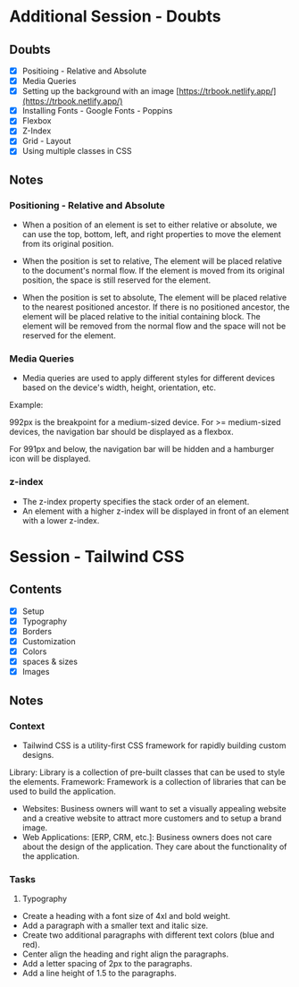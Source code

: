 # Additional Session - Doubts

## Doubts

- [x] Positioing - Relative and Absolute
- [x] Media Queries
- [x] Setting up the background with an image [https://trbook.netlify.app/](https://trbook.netlify.app/)
- [x] Installing Fonts - Google Fonts - Poppins
- [x] Flexbox
- [x] Z-Index
- [x] Grid - Layout
- [x] Using multiple classes in CSS

## Notes

### Positioning - Relative and Absolute

- When a position of an element is set to either relative or absolute, we can use the top, bottom, left, and right properties to move the element from its original position.

- When the position is set to relative, The element will be placed relative to the document's normal flow. If the element is moved from its original position, the space is still reserved for the element.

- When the position is set to absolute, The element will be placed relative to the nearest positioned ancestor. If there is no positioned ancestor, the element will be placed relative to the initial containing block. The element will be removed from the normal flow and the space will not be reserved for the element.

### Media Queries

- Media queries are used to apply different styles for different devices based on the device's width, height, orientation, etc.

Example:

992px is the breakpoint for a medium-sized device. For >= medium-sized devices, the navigation bar should be displayed as a flexbox.

For 991px and below, the navigation bar will be hidden and a hamburger icon will be displayed.

### z-index

- The z-index property specifies the stack order of an element.
- An element with a higher z-index will be displayed in front of an element with a lower z-index.

# Session - Tailwind CSS

## Contents

- [x] Setup
- [x] Typography
- [x] Borders
- [x] Customization
- [x] Colors
- [x] spaces & sizes
- [x] Images

## Notes

### Context

- Tailwind CSS is a utility-first CSS framework for rapidly building custom designs.

Library: Library is a collection of pre-built classes that can be used to style the elements.
Framework: Framework is a collection of libraries that can be used to build the application.

- Websites: Business owners will want to set a visually appealing website and a creative website to attract more customers and to setup a brand image.
- Web Applications: [ERP, CRM, etc.]: Business owners does not care about the design of the application. They care about the functionality of the application.

### Tasks

1. Typography

- Create a heading with a font size of 4xl and bold weight.
- Add a paragraph with a smaller text and italic size.
- Create two additional paragraphs with different text colors (blue and red).
- Center align the heading and right align the paragraphs.
- Add a letter spacing of 2px to the paragraphs.
- Add a line height of 1.5 to the paragraphs.
